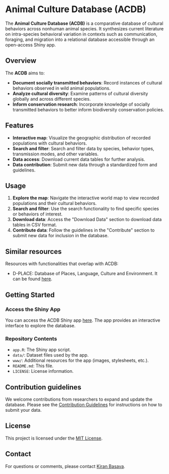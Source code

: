 # Animal Culture Database (ACDB)

The **Animal Culture Database (ACDB)** is a comparative database of cultural behaviors across nonhuman animal species. It synthesizes current literature on intra-species behavioral variation in contexts such as communication, foraging, and migration into a relational database accessible through an open-access Shiny app.

## Overview

The **ACDB** aims to:

- **Document socially transmitted behaviors**: Record instances of cultural behaviors observed in wild animal populations.
- **Analyze cultural diversity**: Examine patterns of cultural diversity globally and across different species.
- **Inform conservation research**: Incorporate knowledge of socially transmitted behaviors to better inform biodiversity conservation policies.

## Features

- **Interactive map**: Visualize the geographic distribution of recorded populations with cultural behaviors.
- **Search and filter**: Search and filter data by species, behavior types, transmission modes, and other variables.
- **Data access**: Download current data tables for further analysis.
- **Data contribution**: Submit new data through a standardized form and guidelines.


## Usage

1. **Explore the map**: Navigate the interactive world map to view recorded populations and their cultural behaviors.
2. **Search and filter**: Use the search functionality to find specific species or behaviors of interest.
3. **Download data**: Access the "Download Data" section to download data tables in CSV format.
4. **Contribute data**: Follow the guidelines in the "Contribute" section to submit new data for inclusion in the database.

## Similar resources

Resources with functionalities that overlap with ACDB:
 - D-PLACE: Database of Places, Language, Culture and Environment. It can be found [here](https://d-place.org/).

## Getting Started

### Access the Shiny App

You can access the ACDB Shiny app [here](#). The app provides an interactive interface to explore the database.

### Repository Contents

- `app.R`: The Shiny app script.
- `data/`: Dataset files used by the app.
- `www/`: Additional resources for the app (images, stylesheets, etc.).
- `README.md`: This file.
- `LICENSE`: License information.

## Contribution guidelines

We welcome contributions from researchers to expand and update the database. Please see the [Contribution Guidelines](#) for instructions on how to submit your data.

## License

This project is licensed under the [MIT License](LICENSE).

## Contact

For questions or comments, please contact [Kiran Basava](mailto:kcb7@arizona.edu).


